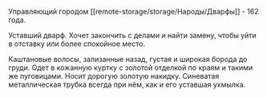 Управляющий городом
[[remote-storage/storage/Народы/Дварфы]] - 162 года.

Уставший дварф. Хочет закончить с делами и найти замену, чтобы уйти в отставку или более спокойное место.

Каштановые волосы, зализанные назад, густая и широкая борода до груди.
Одет в кожанную куртку с золотой отделкой по краям и такими же пуговицами. Носит дорогую золотую накидку. Синеватая металлическая трубка всегда при нём, как и его уставшая ухмылка.

